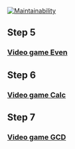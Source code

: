 [![Maintainability](https://api.codeclimate.com/v1/badges/644fe54243088980957b/maintainability)](https://codeclimate.com/github/sergeycherkasovv/java-project-61/maintainability)

## Step 5 
### [Video game Even](https://asciinema.org/a/Zj9FJBsuyLuDTekoNl6HdrR6p)

## Step 6
### [Video game Calc](https://asciinema.org/a/JdaQ6dSBPyO31ssxYJQksztsn)

## Step 7
### [Video game GCD](https://asciinema.org/a/tLVZJJBQBG6oX7IjiWnZEsU1z)
